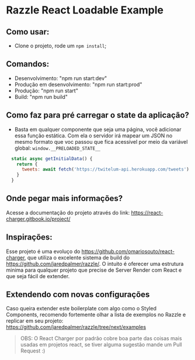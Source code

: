 # Razzle React Loadable Example

## Como usar:
- Clone o projeto, rode um `npm install`;

## Comandos:
- Desenvolvimento: "npm run start:dev"
- Produção em desenvolvimento: "npm run start:prod"
- Produção: "npm run start"
- Build: "npm run build"

## Como faz para pré carregar o state da aplicação?
- Basta em qualquer componente que seja uma página, você adicionar essa função estática. Com ela o servidor irá mapear um JSON no mesmo formato que voc passou que fica acessível por meio da variável global: `window.__PRELOADED_STATE__`
```js
  static async getInitialData() {
    return {
      tweets: await fetch('https://twitelum-api.herokuapp.com/tweets').then((response) => response.json())
    }
  }
```

## Onde pegar mais informações?
Acesse a documentação do projeto através do link: https://react-charger.gitbook.io/project/

## Inspirações:
Esse projeto é uma evoluço do https://github.com/omariosouto/react-charger, que utiliza o excelente sistema de build do https://github.com/jaredpalmer/razzle/.
O intuito é oferecer uma estrutura minima para qualquer projeto que precise de Server Render com React e que seja fácil de extender.

## Extendendo com novas configurações

Caso queira extender este boilerplate com algo como o Styled Components, recomendo fortemente olhar a lista de exemplos no Razzle e replicar em seu projeto: https://github.com/jaredpalmer/razzle/tree/next/examples 

> OBS: O React Charger por padrão cobre boa parte das coisas mais usadas em projetos react, se tiver alguma sugestão mande um Pull Request :)
